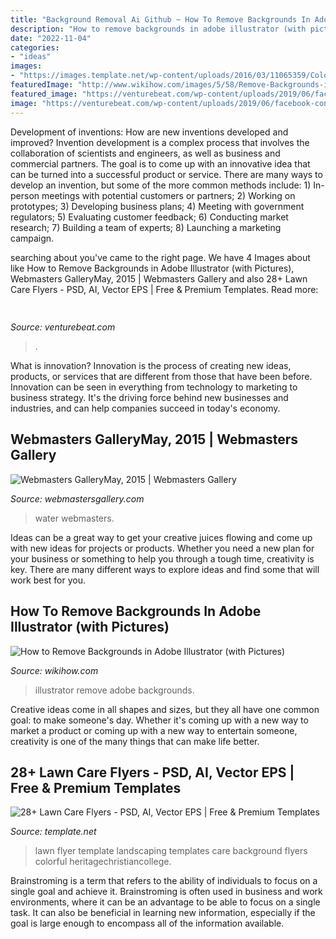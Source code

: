```yaml
---
title: "Background Removal Ai Github ~ How To Remove Backgrounds In Adobe Illustrator (with Pictures)"
description: "How to remove backgrounds in adobe illustrator (with pictures)"
date: "2022-11-04"
categories:
- "ideas"
images:
- "https://images.template.net/wp-content/uploads/2016/03/11065359/Colorful-Background-Lawn-Care-Flyer-Template.jpg"
featuredImage: "http://www.wikihow.com/images/5/58/Remove-Backgrounds-in-Adobe-Illustrator-Step-26.jpg"
featured_image: "https://venturebeat.com/wp-content/uploads/2019/06/facebook-container-mozilla.jpg"
image: "https://venturebeat.com/wp-content/uploads/2019/06/facebook-container-mozilla.jpg"
---
```



Development of inventions: How are new inventions developed and improved?
Invention development is a complex process that involves the collaboration of scientists and engineers, as well as business and commercial partners. The goal is to come up with an innovative idea that can be turned into a successful product or service. There are many ways to develop an invention, but some of the more common methods include: 1) In-person meetings with potential customers or partners; 2) Working on prototypes; 3) Developing business plans; 4) Meeting with government regulators; 5) Evaluating customer feedback; 6) Conducting market research; 7) Building a team of experts; 8) Launching a marketing campaign.

	

		
searching about  you've came to the right page. We have 4 Images about  like How to Remove Backgrounds in Adobe Illustrator (with Pictures), Webmasters GalleryMay, 2015 | Webmasters Gallery and also 28+ Lawn Care Flyers - PSD, AI, Vector EPS | Free &amp; Premium Templates. Read more:
		
    
## 

<img loading=lazy src="https://venturebeat.com/wp-content/uploads/2019/06/facebook-container-mozilla.jpg" onerror="this.onerror=null;this.src='https://tse3.mm.bing.net/th?id=OIP.Ua9G__9R4J_-GlZdRqPWnQHaEc&amp;pid=15.1';" alt="">

_Source: venturebeat.com_

>. 

	

What is innovation?
Innovation is the process of creating new ideas, products, or services that are different from those that have been before. Innovation can be seen in everything from technology to marketing to business strategy. It's the driving force behind new businesses and industries, and can help companies succeed in today's economy.

    
## Webmasters GalleryMay, 2015 | Webmasters Gallery

<img loading=lazy src="http://files.smashingmagazine.com/wallpapers/june-15/the-amazing-water-park/nocal/june-15-the-amazing-water-park-nocal-1280x960.jpg" onerror="this.onerror=null;this.src='https://tse1.mm.bing.net/th?id=OIP.zjH1QsTj0tM5MkoqdZlUWQHaFj&amp;pid=15.1';" alt="Webmasters GalleryMay, 2015 | Webmasters Gallery">

_Source: webmastersgallery.com_

>water webmasters. 

	

Ideas can be a great way to get your creative juices flowing and come up with new ideas for projects or products. Whether you need a new plan for your business or something to help you through a tough time, creativity is key. There are many different ways to explore ideas and find some that will work best for you.

    
## How To Remove Backgrounds In Adobe Illustrator (with Pictures)

<img loading=lazy src="http://www.wikihow.com/images/5/58/Remove-Backgrounds-in-Adobe-Illustrator-Step-26.jpg" onerror="this.onerror=null;this.src='https://tse1.mm.bing.net/th?id=OIP.mzNCHUtRnmroqLK4NugC1QHaFj&amp;pid=15.1';" alt="How to Remove Backgrounds in Adobe Illustrator (with Pictures)">

_Source: wikihow.com_

>illustrator remove adobe backgrounds. 

	

Creative ideas come in all shapes and sizes, but they all have one common goal: to make someone's day. Whether it's coming up with a new way to market a product or coming up with a new way to entertain someone, creativity is one of the many things that can make life better.

    
## 28+ Lawn Care Flyers - PSD, AI, Vector EPS | Free &amp; Premium Templates

<img loading=lazy src="https://images.template.net/wp-content/uploads/2016/03/11065359/Colorful-Background-Lawn-Care-Flyer-Template.jpg" onerror="this.onerror=null;this.src='https://tse2.mm.bing.net/th?id=OIP.ev27ucrjn9-oL8FkH1u5IAHaJN&amp;pid=15.1';" alt="28+ Lawn Care Flyers - PSD, AI, Vector EPS | Free &amp; Premium Templates">

_Source: template.net_

>lawn flyer template landscaping templates care background flyers colorful heritagechristiancollege. 

	

Brainstroming is a term that refers to the ability of individuals to focus on a single goal and achieve it. Brainstroming is often used in business and work environments, where it can be an advantage to be able to focus on a single task. It can also be beneficial in learning new information, especially if the goal is large enough to encompass all of the information available.

